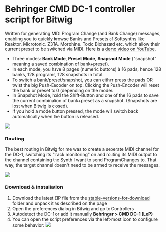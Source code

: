 # Behringer CMD DC-1 controller script for Bitwig

Written for generating MIDI Program Change (and Bank Change) messages, enabling you to quickly 
browse Banks and Presets of Softsynths like Reaktor, Microtonic, Z3TA, Morphine, Toxic Biohazard etc. which allow their current preset to be switched via MIDI. Here is a [demo video on YouTube](https://www.youtube.com/watch?v=wEv_WVzOC5k).

* Three modes: **Bank Mode**, **Preset Mode**, **Snapshot Mode** ("snapshot" meaning a saved combination of bank+preset). 
* In each mode, you have 8 pages (numeric buttons) à 16 pads, hence 128 banks, 128 programs, 128 snapshots in total. 
* To switch a bank/preset/snapshot, you can either press the pads OR twist the big Push-Encoder on top. Clicking the Push-Encoder 
  will reset the bank or preset to 0 (depending on the mode).
* In Snapshot Mode, hold the Shift-Button and one of the 16 pads to save the current combination of bank+preset as a snapshot. 
  (Snapshots are lost when Bitwig is closed).
* If you hold a mode button pressed, the mode will switch back automatically when the button is released.

![](https://raw.githubusercontent.com/justlep/bitwig/master/doc/Behringer%20CMD%20DC-1/img/DC-1-ProgramChange.png)

### Routing

The best routing in Bitwig for me was to create a seperate MIDI channel for the DC-1, switching its "track monitoring" on and routing its MIDI output to the channel containing the Synth I want to send ProgramChanges to. That way, the target channel doesn't need to be armed to receive the messages.

![](https://raw.githubusercontent.com/justlep/bitwig/master/doc/Behringer%20CMD%20DC-1/img/routing.png)

### Download & Installation

1.  Download the latest ZIP file from the [stable-versions-for-download][stableFolder] folder and unpack it as described on the page
2.  Open the preferences dialog in Bitwig and go to Controllers
3.  Autodetect the DC-1 or add it  manually **Behringer > CMD DC-1 (LeP)**
4.  You can open the script preferences via the left-most icon to configure some behavior:
    ![](https://raw.githubusercontent.com/justlep/bitwig/master/doc/Behringer%20CMD%20DC-1/img/prefs.png)

[stableFolder]: https://github.com/justlep/bitwig/tree/master/stable-version-for-download/
